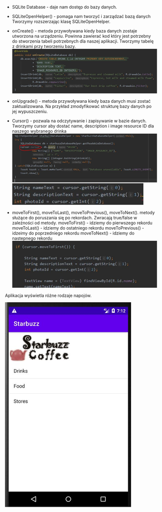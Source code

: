 - SQLite Database - daje nam dostęp do bazy danych.

- SQLiteOpenHelper() - pomaga nam tworzyć i zarządzać bazą danych
Tworzymy rozszerzając klasę SQLiteOpenHelper.

- onCreate() - metoda przywoływana kiedy baza danych zostaje utworzona
na urządzeniu. Powinna zawierać kod który jest potrzebny
do stworzenia tabeli potrzebnych dla naszej aplikacji.
Tworzymy tabelę z drinkami przy tworzeniu bazy.
![strona głóna](/Lab6/1.JPG)


- onUpgrade() - metoda przywoływana kiedy baza danych 
musi zostać zaktualizowana. Na przykład zmodyfikować strukturę
bazy danych po jej wypuszczeniu.


- Cursor() - pozwala na odczytywanie i zapisywanie w bazie danych.
Tworzymy cursor aby dostać name, description i image resource ID dla 
naszego wybranego drinka
![strona głóna](/Lab6/2.JPG)
![strona głóna](/Lab6/3.JPG)

- moveToFirst(), moveToLast(), moveToPrevious(), moveToNext().
metody służące do poruszania się po rekordach.
Zwracają true/false w zależności od metody.
moveToFirst() - idziemy do pierwszego rekordu
moveToLast() - idziemy do ostatniego rekordu
moveToPrevious() - idzeimy do poprzedniego rekordu
moveToNext() - idziemy do nastepnego rekordu
![strona głóna](/Lab6/4.JPG)

Aplikacja wyświetla różne rodzaje napojów.

![strona głóna](/Lab6/5.JPG)
